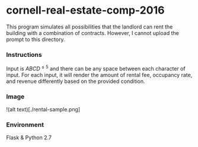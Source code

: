 # cornell-real-estate-comp-2016

This program simulates all possibilities that the landlord can rent the building with a combination of contracts. However, I cannot upload the prompt to this directory.

### Instructions

Input is ${ABCD}^{≤5}$ and there can be any space between each character of input. For each input, it will render the amount of rental fee, occupancy rate, and revenue differently based on the provided condition. 

### Image

!(alt text)[./rental-sample.png]

### Environment

Flask & Python 2.7
